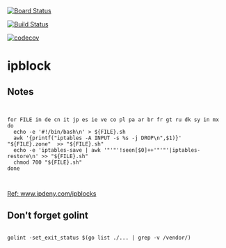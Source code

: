 [![Board Status](https://mchirico.visualstudio.com/c7e39c31-ad05-41c9-8b5b-22ac9a522c14/bde6ae0a-fc94-4b19-a70c-2389949f30e8/_apis/work/boardbadge/54cb834f-ff69-4ab9-b365-6625aa2a9081?columnOptions=1)](https://mchirico.visualstudio.com/c7e39c31-ad05-41c9-8b5b-22ac9a522c14/_boards/board/t/bde6ae0a-fc94-4b19-a70c-2389949f30e8/Microsoft.RequirementCategory/)

[![Build Status](https://mchirico.visualstudio.com/ipblock/_apis/build/status/mchirico.ipblock?branchName=master)](https://mchirico.visualstudio.com/ipblock/_build/latest?definitionId=9&branchName=master)



[![codecov](https://codecov.io/gh/mchirico/ipblock/branch/master/graph/badge.svg)](https://codecov.io/gh/mchirico/ipblock)
# ipblock

## Notes
```


for FILE in de cn it jp es ie ve co pl pa ar br fr gt ru dk sy in mx
do
  echo -e '#!/bin/bash\n' > ${FILE}.sh
  awk '{printf("iptables -A INPUT -s %s -j DROP\n",$1)}' "${FILE}.zone"  >> "${FILE}.sh"
  echo -e 'iptables-save | awk '"'"'!seen[$0]++'"'"'|iptables-restore\n' >> "${FILE}.sh"
  chmod 700 "${FILE}.sh"
done



```
[Ref: www.ipdeny.com/ipblocks ](http://www.ipdeny.com/ipblocks)



## Don't forget golint

```

golint -set_exit_status $(go list ./... | grep -v /vendor/)

```


